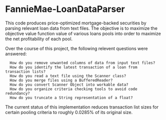 # FannieMae-LoanDataParser

This code produces price-optimized mortgage-backed securities by parsing relevant loan data from text files. The objective is 
to maximize the objective value function value of various loans pools into order to maximize the net profitability of each pool.

Over the course of this project, the following relevent questions were answered:

      How do you remove unwanted columns of data from input text files?
      How do you identify the latest transaction of a loan from transaction lists?
      How do you read a text file using the Scanner class?
      How do you merge files using a BufferedReader?
      How do you convert Scanner Object into workable data?
      How do you organize criteria checking tools to avoid code redundancy?
      How do you truncate a String representation of a float?
      
The current status of this implementation reduces transaction list sizes for certain pooling criteria to roughly 0.0285% of its
original size.
